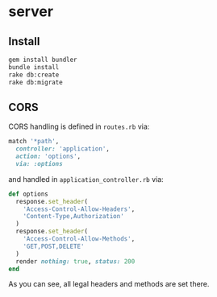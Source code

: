# server

## Install

```bash
gem install bundler
bundle install
rake db:create
rake db:migrate
```

## CORS

CORS handling is defined in `routes.rb` via:
```ruby
match '*path',
  controller: 'application',
  action: 'options',
  via: :options
```

and handled in `application_controller.rb` via:

```ruby
def options
  response.set_header(
    'Access-Control-Allow-Headers',
    'Content-Type,Authorization'
  )
  response.set_header(
    'Access-Control-Allow-Methods',
    'GET,POST,DELETE'
  )
  render nothing: true, status: 200
end
```

As you can see, all legal headers and methods are set there.
